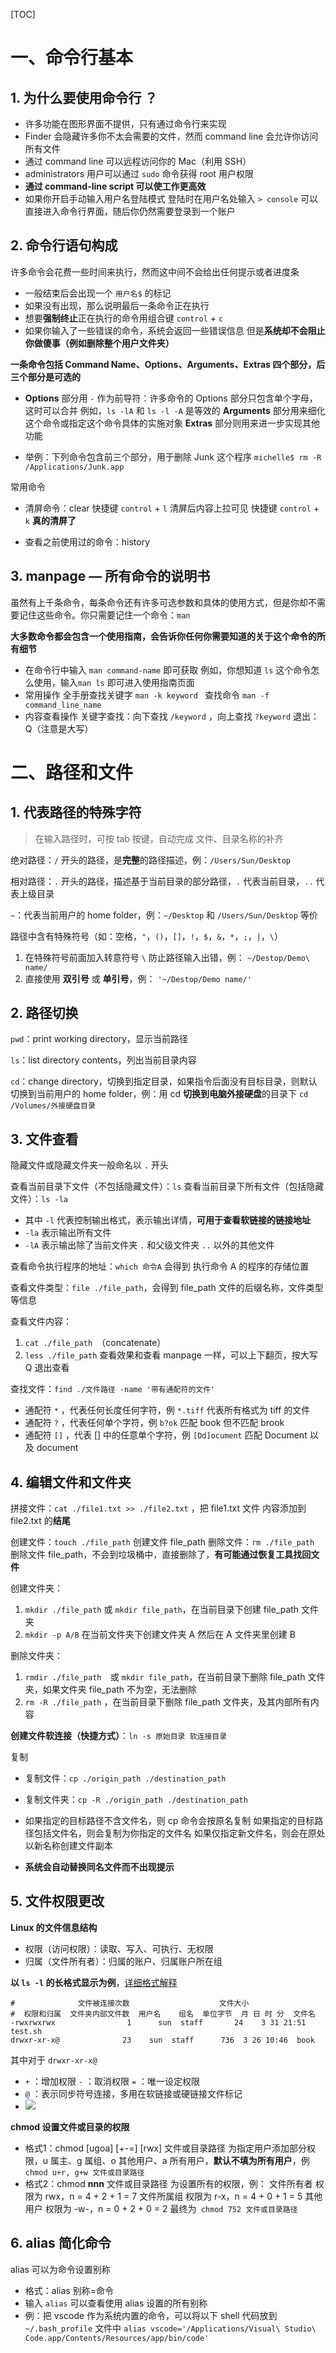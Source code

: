 [TOC]

# 一、命令行基本

## 1. 为什么要使用命令行 ？

- 许多功能在图形界面不提供，只有通过命令行来实现
- Finder 会隐藏许多你不太会需要的文件，然而 command line 会允许你访问所有文件
- 通过 command line 可以远程访问你的 Mac（利用 SSH）
- administrators 用户可以通过 `sudo` 命令获得 root 用户权限
- **通过 command-line script 可以使工作更高效**
- 如果你开启手动输入用户名登陆模式
  登陆时在用户名处输入 `> console` 可以直接进入命令行界面，随后你仍然需要登录到一个账户



## 2. 命令行语句构成

许多命令会花费一些时间来执行，然而这中间不会给出任何提示或者进度条

- 一般结束后会出现一个 `用户名$` 的标记
- 如果没有出现，那么说明最后一条命令正在执行
- 想要**强制终止**正在执行的命令用组合键 `control` + `c` 
- 如果你输入了一些错误的命令，系统会返回一些错误信息
  但是**系统却不会阻止你做傻事（例如删除整个用户文件夹）**



**一条命令包括 Command Name、Options、Arguments、Extras 四个部分，后三个部分是可选的**

- **Options** 部分用 `-` 作为前导符：许多命令的 Options 部分只包含单个字母，这时可以合并
  例如，`ls -lA` 和 `ls -l -A` 是等效的
  **Arguments** 部分用来细化这个命令或指定这个命令具体的实施对象
  **Extras** 部分则用来进一步实现其他功能

- 举例：下列命令包含前三个部分，用于删除 Junk 这个程序
  `michelle$ rm -R /Applications/Junk.app`



常用命令

- 清屏命令：clear 
  快捷键 `control` + `l` 清屏后内容上拉可见
  快捷键 `control` + `k` **真的清屏了** 

- 查看之前使用过的命令：history



## 3. manpage — 所有命令的说明书

虽然有上千条命令，每条命令还有许多可选参数和具体的使用方式，但是你却不需要记住这些命令。你只需要记住一个命令：`man`

**大多数命令都会包含一个使用指南，会告诉你任何你需要知道的关于这个命令的所有细节**

- 在命令行中输入 `man command-name` 即可获取
  例如，你想知道 `ls` 这个命令怎么使用，输入`man ls` 即可进入使用指南页面
- 常用操作
  全手册查找关键字 `man -k keyword ` 
  查找命令 `man -f command_line_name`
- 内容查看操作
  关键字查找：向下查找 `/keyword` ，向上查找 `?keyword`
  退出：Q（注意是大写）



# 二、路径和文件


## 1. 代表路径的特殊字符

> 在输入路径时，可按 tab 按键，自动完成 文件、目录名称的补齐

绝对路径：`/` 开头的路径，是**完整**的路径描述，例：`/Users/Sun/Desktop`

相对路径：`.` 开头的路径，描述基于当前目录的部分路径，`.` 代表当前目录，`..` 代表上级目录

`~`：代表当前用户的 home folder，例：`~/Desktop` 和 `/Users/Sun/Desktop` 等价

路径中含有特殊符号（如：空格，`"`，`()`，`[]`，`!`，`$`，`&`，`*`，`;`，`|`，`\`）

1. 在特殊符号前面加入转意符号 `\` 防止路径输入出错，例：
   `~/Destop/Demo\ name/`
2. 直接使用 **双引号** 或 **单引号**，例：
   `'~/Destop/Demo name/'`



## 2. 路径切换

`pwd`：print working directory，显示当前路径

`ls`：list directory contents，列出当前目录内容

`cd`：change directory，切换到指定目录，如果指令后面没有目标目录，则默认切换到当前用户的 home folder，例：用 cd **切换到电脑外接硬盘**的目录下 `cd /Volumes/外接硬盘目录`



## 3. 文件查看

隐藏文件或隐藏文件夹一般命名以 `.` 开头

查看当前目录下文件（不包括隐藏文件）：`ls`
查看当前目录下所有文件（包括隐藏文件）：`ls -la`

- 其中 `-l` 代表控制输出格式，表示输出详情，**可用于查看软链接的链接地址**
- `-la` 表示输出所有文件
- `-lA` 表示输出除了当前文件夹  `.` 和父级文件夹 `..` 以外的其他文件



查看命令执行程序的地址：`which 命令A` 会得到 执行命令 A 的程序的存储位置

查看文件类型：`file ./file_path`，会得到 file_path 文件的后缀名称，文件类型等信息

查看文件内容： 

1. `cat ./file_path `（concatenate）
2. `less ./file_path` 查看效果和查看 manpage 一样，可以上下翻页，按大写 Q 退出查看



查找文件：`find ./文件路径 -name '带有通配符的文件'`

- 通配符 `*` ，代表任何长度任何字符，例 `*.tiff` 代表所有格式为 tiff 的文件
- 通配符 `?` ，代表任何单个字符，例 `b?ok` 匹配 book 但不匹配 brook
- 通配符 `[]` ，代表 [] 中的任意单个字符，例 `[Dd]ocument` 匹配 Document 以及 document



## 4. 编辑文件和文件夹

拼接文件：`cat ./file1.txt >> ./file2.txt` ，把 file1.txt 文件 内容添加到 file2.txt 的**结尾**

创建文件：`touch ./file_path` 创建文件 file_path
删除文件：`rm ./file_path` 删除文件 file_path，不会到垃圾桶中，直接删除了，**有可能通过恢复工具找回文件**

创建文件夹：

1. `mkdir ./file_path` 或 `mkdir file_path`，在当前目录下创建 file_path 文件夹
2. `mkdir -p A/B` 在当前文件夹下创建文件夹 A 然后在 A 文件夹里创建 B

删除文件夹：

1. `rmdir ./file_path  `或 `mkdir file_path`，在当前目录下删除 file_path 文件夹，如果文件夹 file_path 不为空，无法删除
2. `rm -R ./file_path` ，在当前目录下删除 file_path 文件夹，及其内部所有内容

**创建文件软连接（快捷方式）**：`ln -s 原始目录 软连接目录`

复制

- 复制文件：`cp ./origin_path ./destination_path`
- 复制文件夹：`cp -R ./origin_path ./destination_path` 
- 如果指定的目标路径不含文件名，则 cp 命令会按原名复制
  如果指定的目标路径包括文件名，则会复制为你指定的文件名
  如果仅指定新文件名，则会在原处以新名称创建文件副本

- **系统会自动替换同名文件而不出现提示**



## 5. 文件权限更改

**Linux 的文件信息结构**

- 权限（访问权限）：读取、写入、可执行、无权限
- 归属（文件所有者）：归属的账户、归属账户所在组



**以 `ls -l` 的长格式显示为例**，[详细格式解释](<https://blog.csdn.net/zhuoya_/article/details/77418413>)

```shell
#              文件被连接次数 		 	          文件大小
#  权限和归属  文件夹内部文件数  用户名    组名  单位字节  月 日 时 分  文件名
-rwxrwxrwx                1 	 sun  staff       24	3 31 21:51  test.sh
drwxr-xr-x@              23    sun  staff      736  3 26 10:46  book
```

其中对于 `drwxr-xr-x@`

- `+` ：增加权限
  `-` ：取消权限
  `=` ：唯一设定权限
- `@` ：表示同步符号连接，多用在软链接或硬链接文件标记
- ![](./images/file.png)



**chmod 设置文件或目录的权限**

- 格式1：chmod [ugoa] [+-=] [rwx] 文件或目录路径
  为指定用户添加部分权限，u 属主、g 属组、o 其他用户、a 所有用户，**默认不填为所有用户**，例
  `chmod u+r, g+w 文件或目录路径`
- 格式2：chmod **nnn** 文件或目录路径
  为设置所有的权限，例：
  文件所有者 权限为 rwx，n = 4 + 2 + 1 = 7
  文件所属组 权限为 r-x，n = 4 + 0 + 1 = 5
  其他用户 权限为 -w-，n = 0 + 2 + 0 = 2
  最终为` chmod 752 文件或目录路径`



## 6. alias 简化命令

alias 可以为命令设置别称

- 格式：alias 别称=命令
- 输入 `alias` 可以查看使用 alias 设置的所有别称
- 例：把 vscode 作为系统内置的命令，可以将以下 shell 代码放到 `~/.bash_profile` 文件中
   `alias vscode='/Applications/Visual\ Studio\ Code.app/Contents/Resources/app/bin/code'`
